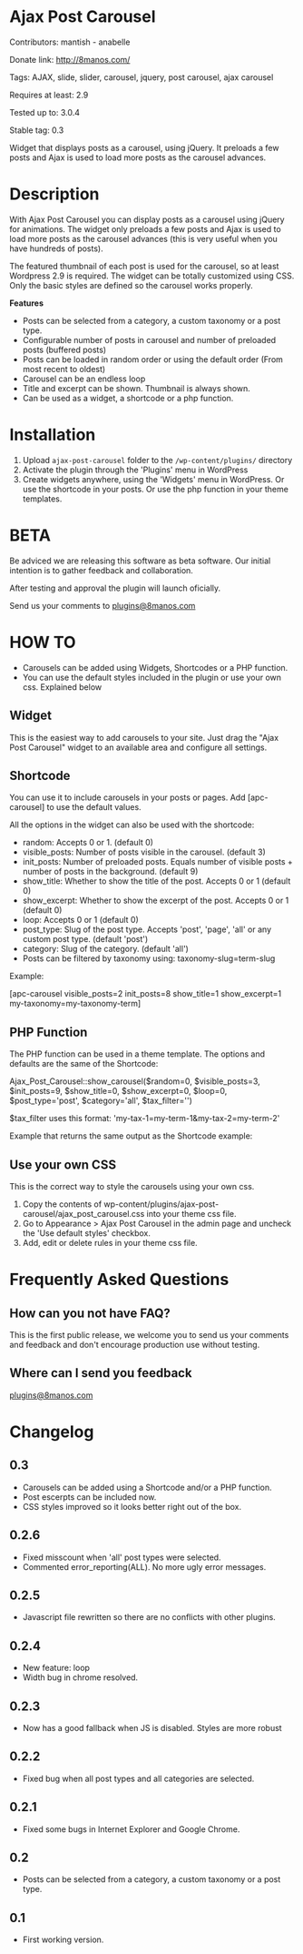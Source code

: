 Ajax Post Carousel
==================

Contributors: mantish - anabelle

Donate link: http://8manos.com/

Tags: AJAX, slide, slider, carousel, jquery, post carousel, ajax carousel

Requires at least: 2.9

Tested up to: 3.0.4

Stable tag: 0.3

Widget that displays posts as a carousel, using jQuery. It preloads a few posts and Ajax is used to load more posts as the carousel advances.

Description
===========

With Ajax Post Carousel you can display posts as a carousel using jQuery for animations. The widget only preloads a few posts and Ajax is used to load more posts as the carousel advances (this is very useful when you have hundreds of posts).

The featured thumbnail of each post is used for the carousel, so at least Wordpress 2.9 is required. The widget can be totally customized using CSS. Only the basic styles are defined so the carousel works properly.

**Features**

* Posts can be selected from a category, a custom taxonomy or a post type.
* Configurable number of posts in carousel and number of preloaded posts (buffered posts)
* Posts can be loaded in random order or using the default order (From most recent to oldest)
* Carousel can be an endless loop
* Title and excerpt can be shown. Thumbnail is always shown.
* Can be used as a widget, a shortcode or a php function.

Installation
============

1. Upload `ajax-post-carousel` folder to the `/wp-content/plugins/` directory
2. Activate the plugin through the 'Plugins' menu in WordPress
3. Create widgets anywhere, using the 'Widgets' menu in WordPress. Or use the shortcode in your posts. Or use the php function in your theme templates. 

BETA
====

Be adviced we are releasing this software as beta software.
Our initial intention is to gather feedback and collaboration.

After testing and approval the plugin will launch oficially.

Send us your comments to plugins@8manos.com

HOW TO
======

* Carousels can be added using Widgets, Shortcodes or a PHP function.
* You can use the default styles included in the plugin or use your own css. Explained below

Widget
------

This is the easiest way to add carousels to your site. Just drag the "Ajax Post Carousel" widget to an available area and configure all settings.

Shortcode
---------

You can use it to include carousels in your posts or pages. Add [apc-carousel] to use the default values.

All the options in the widget can also be used with the shortcode:

* random: Accepts 0 or 1. (default 0)
* visible_posts: Number of posts visible in the carousel. (default 3)
* init_posts: Number of preloaded posts. Equals number of visible posts + number of posts in the background. (default 9)
* show_title: Whether to show the title of the post. Accepts 0 or 1 (default 0)
* show_excerpt: Whether to show the excerpt of the post. Accepts 0 or 1 (default 0)
* loop: Accepts 0 or 1 (default 0)
* post_type: Slug of the post type. Accepts 'post', 'page', 'all' or any custom post type. (default 'post')
* category: Slug of the category. (default 'all')
* Posts can be filtered by taxonomy using: taxonomy-slug=term-slug

Example:

[apc-carousel visible_posts=2 init_posts=8 show_title=1 show_excerpt=1 my-taxonomy=my-taxonomy-term]

PHP Function
------------

The PHP function can be used in a theme template. The options and defaults are the same of the Shortcode:

Ajax_Post_Carousel::show_carousel($random=0, $visible_posts=3, $init_posts=9, $show_title=0, $show_excerpt=0, $loop=0, $post_type='post', $category='all', $tax_filter='')

$tax_filter uses this format: 'my-tax-1=my-term-1&my-tax-2=my-term-2'

Example that returns the same output as the Shortcode example:

<?php echo Ajax_Post_Carousel::show_carousel(0, 2, 8, 1, 1, 0, 'post', 'all', 'my-taxonomy=my-taxonomy-term'); ?>

Use your own CSS
----------------

This is the correct way to style the carousels using your own css.

1. Copy the contents of wp-content/plugins/ajax-post-carousel/ajax_post_carousel.css into your theme css file.
2. Go to Appearance > Ajax Post Carousel in the admin page and uncheck the 'Use default styles' checkbox.
3. Add, edit or delete rules in your theme css file.

Frequently Asked Questions
==========================

How can you not have FAQ?
-------------------------

This is the first public release, we welcome you to send us your comments and feedback and don't encourage production use without testing.

Where can I send you feedback
-----------------------------

plugins@8manos.com

Changelog
=========

0.3
---

* Carousels can be added using a Shortcode and/or a PHP function.
* Post escerpts can be included now.
* CSS styles improved so it looks better right out of the box.

0.2.6
-----

* Fixed misscount when 'all' post types were selected.
* Commented error_reporting(ALL). No more ugly error messages.

0.2.5
-----

* Javascript file rewritten so there are no conflicts with other plugins.

0.2.4
-----

* New feature: loop
* Width bug in chrome resolved.

0.2.3
-----

* Now has a good fallback when JS is disabled. Styles are more robust

0.2.2
-----

* Fixed bug when all post types and all categories are selected.

0.2.1
-----

* Fixed some bugs in Internet Explorer and Google Chrome.

0.2
---

* Posts can be selected from a category, a custom taxonomy or a post type.

0.1
---

* First working version.
